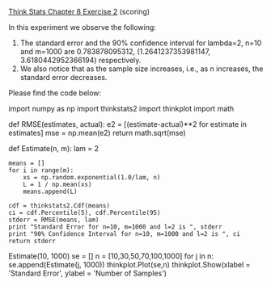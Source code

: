 [Think Stats Chapter 8 Exercise 2](http://greenteapress.com/thinkstats2/html/thinkstats2009.html#toc77) (scoring)

In this experiment we observe the following:
1) The standard error and the 90% confidence interval for lambda=2, n=10 and m=1000 are 0.783878095312, (1.2641237353981147, 3.6180442952366194) respectively.
2) We also notice that as the sample size increases, i.e., as n increases, the standard error decreases.

Please find the code below:

import numpy as np
import thinkstats2
import thinkplot
import math

def RMSE(estimates, actual):
    e2 = [(estimate-actual)**2 for estimate in estimates]
    mse = np.mean(e2)
    return math.sqrt(mse)

def Estimate(n, m):
    lam = 2
    
    means = []
    for i in range(m):
        xs = np.random.exponential(1.0/lam, n)
        L = 1 / np.mean(xs)
        means.append(L)
        
    cdf = thinkstats2.Cdf(means)
    ci = cdf.Percentile(5), cdf.Percentile(95)
    stderr = RMSE(means, lam)
    print "Standard Error for n=10, m=1000 and l=2 is ", stderr
    print "90% Confidence Interval for n=10, m=1000 and l=2 is ", ci
    return stderr
    
Estimate(10, 1000)
se = []
n = [10,30,50,70,100,1000]
for j in n:
    se.append(Estimate(j, 1000))
thinkplot.Plot(se,n)
thinkplot.Show(xlabel = 'Standard Error', ylabel = 'Number of Samples')
    
